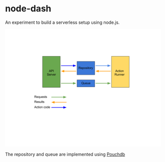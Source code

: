 # node-dash
An experiment to build a serverless setup using node.js.

![Node-dash design](Node-dash.svg)

The repository and queue are implemented using [Pouchdb](https://pouchdb.com/)
